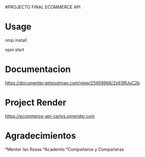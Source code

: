 #PROJECTO FINAL ECOMMERCE API

# Usage

nmp install

npm start

# Documentacion 

https://documenter.getpostman.com/view/25958966/2s93RUuC2b


# Project Render

https://ecommerce-api-carlos.onrender.com

# Agradecimientos 
°Mentor Ian Rosas 
°Academlo
°Compañeros y Compañeras